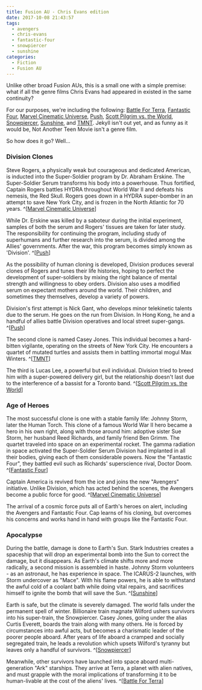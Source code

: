 ```yaml
---
title: Fusion AU - Chris Evans edition
date: 2017-10-08 21:43:57
tags:
  - avengers
  - chris-evans
  - fantastic-four
  - snowpiercer
  - sunshine
categories:
  - Fiction
  - Fusion AU
---
```


Unlike other broad Fusion AUs, this is a small one with a simple premise:
what if all the genre films Chris Evans had appeared in existed in the same continuity?

<!-- more -->

For our purposes, we're including the following:
[Battle For Terra],
[Fantastic Four],
[Marvel Cinematic Universe],
[Push],
[Scott Pilgrim vs. the World],
[Snowpiercer],
[Sunshine], and
[TMNT].
Jekyll isn't out yet, and as funny as it would be, Not Another Teen Movie isn't a genre film.

So how does it go? Well...

### Division Clones

Steve Rogers, a physically weak but courageous and dedicated American,
is inducted into the Super-Soldier program by Dr. Abraham Erskine.
The Super-Soldier Serum transforms his body into a powerhouse.
Thus fortified, Captain Rogers battles HYDRA throughout World War II
and defeats his nemesis, the Red Skull.
Rogers goes down in a HYDRA super-bomber in an attempt to save New York City,
and is frozen in the North Atlantic for 70 years.
^[[Marvel Cinematic Universe]]

While Dr. Erskine was killed by a saboteur during the initial experiment,
samples of both the serum and Rogers' tissues are taken for later study.
The responsibility for continuing the program, including study of superhumans
and further research into the serum, is divided among the Allies' governments.
After the war, this program becomes simply known as 'Division'. ^[[Push]]

As the possibility of human cloning is developed,
Division produces several clones of Rogers
and tunes their life histories,
hoping to perfect the development of super-soldiers
by mixing the right balance of mental strength and willingness to obey orders.
Division also uses a modified serum on expectant mothers around the world.
Their children, and sometimes they themselves,
develop a variety of powers.

Division's first attempt is Nick Gant, who develops minor telekinetic talents due to the serum.
He goes on the run from Division.
In Hong Kong, he and a handful of allies battle Division operatives and local street super-gangs.
^[[Push]]

The second clone is named Casey Jones.
This individual becomes a hard-bitten vigilante,
operating on the streets of New York City.
He encounters a quartet of mutated turtles
and assists them in battling immortal mogul Max Winters.
^[[TMNT]]

The third is Lucas Lee, a powerful but evil individual.
Division tried to breed him with a super-powered delivery girl,
but the relationship doesn't last due to the interference
of a bassist for a Toronto band.
^[[Scott Pilgrim vs. the World]]

### Age of Heroes

The most successful clone is one with a stable family life:
Johnny Storm, later the Human Torch.
This clone of a famous World War II hero
became a hero in his own right,
along with those around him: adoptive sister Sue Storm,
her husband Reed Richards, and family friend Ben Grimm.
The quartet traveled into space on an experimental rocket.
The gamma radiation in space activated the Super-Soldier Serum
Division had implanted in all their bodies,
giving each of them considerable powers.
Now the "Fantastic Four", they battled evil such as Richards'
superscience rival, Doctor Doom.
^[[Fantastic Four]]

Captain America is revived from the ice
and joins the new "Avengers" initiative.
Unlike Division, which has acted behind the scenes,
the Avengers become a public force for good.
^[[Marvel Cinematic Universe]]

The arrival of a cosmic force puts all of Earth's heroes
on alert, including the Avengers and Fantastic Four.
Cap learns of his cloning, but overcomes his concerns
and works hand in hand with groups like the Fantastic Four.

### Apocalypse

During the battle, damage is done to Earth's Sun.
Stark Industries creates a spaceship that will drop an experimental
bomb into the Sun to correct the damage, but it disappears.
As Earth's climate shifts more and more radically,
a second mission is assembled in haste.
Johnny Storm volunteers - as an astronaut, he has experience in space.
The ICARUS-2 launches, with Storm undercover as "Mace".
With his flame powers, he is able to withstand the awful cold
of a coolant bath while doing vital repairs,
and sacrifices himself to ignite the bomb that will save the Sun.
^[[Sunshine]]

Earth is safe, but the climate is severely damaged.
The world falls under the permanent spell of winter.
Billionaire train magnate Wilford ushers survivors
into his super-train, the Snowpiercer.
Casey Jones, going under the alias Curtis Everett,
boards the train along with many others.
He is forced by circumstances into awful acts,
but becomes a charismatic leader of the poorer people aboard.
After years of life aboard a cramped and socially
segregated train, he leads a revolution which
upsets Wilford's tyranny but leaves only a handful of survivors.
^[[Snowpiercer]]

Meanwhile, other survivors have launched into space aboard
multi-generation "Ark" starships.
They arrive at Terra, a planet with alien natives,
and must grapple with the moral implications of
transforming it to be human-livable
at the cost of the aliens' lives.
^[[Battle For Terra]]

[Battle For Terra]: http://tvtropes.org/pmwiki/pmwiki.php/WesternAnimation/BattleForTerra
[Fantastic Four]: http://tvtropes.org/pmwiki/pmwiki.php/Film/FantasticFour2005
[Marvel Cinematic Universe]: http://tvtropes.org/pmwiki/pmwiki.php/Franchise/MarvelCinematicUniverse
[Push]: http://tvtropes.org/pmwiki/pmwiki.php/Film/Push
[Scott Pilgrim vs. the World]: http://tvtropes.org/pmwiki/pmwiki.php/Film/ScottPilgrimVsTheWorld
[Snowpiercer]: http://tvtropes.org/pmwiki/pmwiki.php/Film/Snowpiercer
[Sunshine]: http://tvtropes.org/pmwiki/pmwiki.php/Film/Sunshine
[TMNT]: http://tvtropes.org/pmwiki/pmwiki.php/WesternAnimation/TMNT